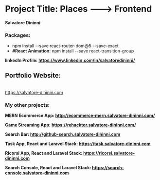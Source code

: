 <h1>Project Title: <strong>Places</strong> ---> Frontend</h1>

<h4>Salvatore Dininni</h4>

<h3>Packages:</h3>
<ul>
  <li>
    npm install --save react-router-dom@5 --save-exact
  </li>

  <li>
    <strong>#React Animation:</strong>
    <span>npm install --save react-transition-group</span>
  </li>
</ul>

<b>linkedIn Profile: <a href="https://www.linkedin.com/in/salvatoredininni/" >https://www.linkedin.com/in/salvatoredininni/ </a></b>

<h2><b>Portfolio Website:</b></h2> <br/>
<a href="https://salvatore-dininni.com/" >https://salvatore-dininni.com</a> 

<h3>My other projects:</h3>

<b>MERN Ecommerce App: <a href="http://ecommerce-mern.salvatore-dininni.com/" >http://ecommerce-mern.salvatore-dininni.com/</a></b> 

<b>Game Streaming App: <a href="https://rehacktor.salvatore-dininni.com/" >https://rehacktor.salvatore-dininni.com/</a></b> 

<b>Search Bar: <a href="http://github-search.salvatore-dininni.com">http://github-search.salvatore-dininni.com</a></b>

<b>Task App, React and Laravel Stack: <a href="https://task.salvatore-dininni.com">https://task.salvatore-dininni.com</a></b>

<b>Ricorsi App, React and Laravel Stack: <a href="https://ricorsi.salvatore-dininni.com">https://ricorsi.salvatore-dininni.com</a></b>

<b>Search Console, React and Laravel Stack: <a href="https://search-console.salvatore-dininni.com">https://search-console.salvatore-dininni.com</a></b>

